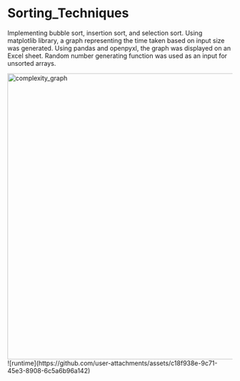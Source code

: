 # Sorting_Techniques
Implementing bubble sort, insertion sort, and selection sort. 
Using matplotlib library, a graph representing the time taken based on input size was generated.
Using pandas and openpyxl, the graph was displayed on an Excel sheet.
Random number generating function was used as an input for unsorted arrays.


<img width="640" alt="complexity_graph" src="https://github.com/user-attachments/assets/5691ba09-bbfd-4977-8074-c746d263fd18" />
![runtime](https://github.com/user-attachments/assets/c18f938e-9c71-45e3-8908-6c5a6b96a142)

